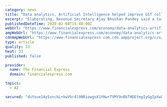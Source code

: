 ```yaml
---
category: news
title: "Data analytics, Artificial Intelligence helped improve GST collections: Centre"
excerpt: "Elaborating, Revenue Secretary Ajay Bhushan Pandey said a targeted approach was being followed by tapping on data analytics and Artificial Intelligence and it has helped improve GST collections. In November the collection was close to Rs 1,04,000 crore and in December it was about Rs 1,03,000 crore, while in January it was around Rs 1,11,000 ..."
publishedDateTime: 2020-02-08T15:48:00Z
webUrl: "https://www.financialexpress.com/economy/data-analytics-artificial-intelligence-helped-improve-gst-collections-centre/1861261/"
ampWebUrl: "https://www.financialexpress.com/economy/data-analytics-artificial-intelligence-helped-improve-gst-collections-centre/1861261/lite/"
cdnAmpWebUrl: "https://www-financialexpress-com.cdn.ampproject.org/c/s/www.financialexpress.com/economy/data-analytics-artificial-intelligence-helped-improve-gst-collections-centre/1861261/lite/"
type: article
quality: 33
heat: 33
published: false

provider:
  name: The Financial Express
  domain: financialexpress.com

topics:
  - AI

secured: "duYoue1Ay5xnckL+kwVbr4l9NRiowgoX1YHw+TVMY9vBbTHDEtmgIyGgIpXwkl9B9E1UjHOEOklR1YKc0HsyFD7SDsEU2HDFQiA/6g/jF2IOY27Yp15RRWW6UOSRhkte/9n9O0pYy2VQpu7J/rs6OBvt6Hf6FQGcQvq0iF25Q+RQKC4Ws6twMu9kxv6qKeQw7WCHAVyD6WjL6IpQTBm+Tke6LEcqF7agmBZdL5n1qYIqVTTiX3pNANGMA18obrn6P2Nvq9WACpzg6u1Jh+V+YZvsg7mLnEv80e1TpU3+1rrFPRkacjyTjzRbvi7N0/wbt5dN1sidxSfT0v4OKr/fJ5JF+qN1yakMhk9XcK/pdS0TzOSxMi7kIzsp8S4+J0BomjR9XI0jDO7wGRRZmH7P7TRvQswAL0zRMLWRHQG3audoESekwn/ZAb/U6w+BXD3ISFH+lfHDJ/4DEibLQ/9E7NLs2r6vfHahJND/8ZWEO9I=;YOyL+qol0CgKoocXM3okZg=="
---
```


